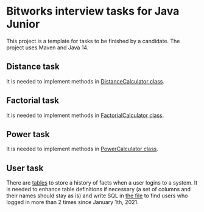 # Bitworks interview tasks for Java Junior

This project is a template for tasks to be finished by a candidate.
The project uses Maven and Java 14.

## Distance task
It is needed to implement methods in [DistanceCalculator class](src/main/java/com/bwsw/interview/distance/DistanceCalculator.java).

## Factorial task
It is needed to implement methods in [FactorialCalculator class](src/main/java/com/bwsw/interview/factorial/FactorialCalculator.java).

## Power task
It is needed to implement methods in [PowerCalculator class](src/main/java/com/bwsw/interview/power/PowerCalculator.java).

## User task
There are [tables](src/main/resources/user_dump.sql) to store a history of facts when a user logins to a system.
It is needed to enhance table definitions if necessary (a set of columns and their names should stay as is) and write
SQL in [the file](src/main/resources/user_select.sql) to find users who logged in more than 2 times since January 1th, 2021.

